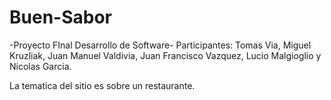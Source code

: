 # Buen-Sabor
-Proyecto FInal Desarrollo de Software-
Participantes: Tomas Via, Miguel Kruzliak, Juan Manuel Valdivia, Juan Francisco Vazquez, Lucio Malgioglio y Nicolas Garcia.

La tematica del sitio es sobre un restaurante.

